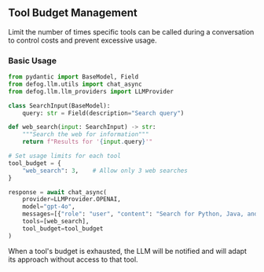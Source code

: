 ## Tool Budget Management

Limit the number of times specific tools can be called during a conversation to control costs and prevent excessive usage.

### Basic Usage

```python
from pydantic import BaseModel, Field
from defog.llm.utils import chat_async
from defog.llm.llm_providers import LLMProvider

class SearchInput(BaseModel):
    query: str = Field(description="Search query")

def web_search(input: SearchInput) -> str:
    """Search the web for information"""
    return f"Results for '{input.query}'"

# Set usage limits for each tool
tool_budget = {
    "web_search": 3,    # Allow only 3 web searches
}

response = await chat_async(
    provider=LLMProvider.OPENAI,
    model="gpt-4o",
    messages=[{"role": "user", "content": "Search for Python, Java, and JavaScript trends"}],
    tools=[web_search],
    tool_budget=tool_budget
)
```

When a tool's budget is exhausted, the LLM will be notified and will adapt its approach without access to that tool.